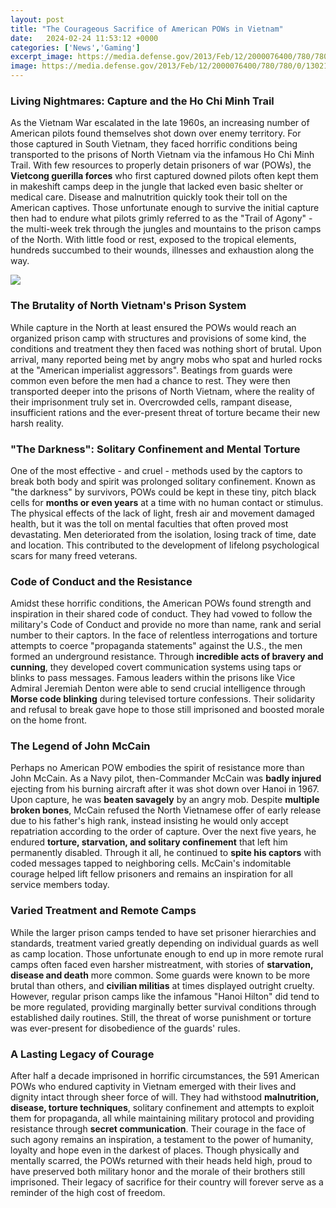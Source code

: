 ```yaml
---
layout: post
title: "The Courageous Sacrifice of American POWs in Vietnam"
date:   2024-02-24 11:53:12 +0000
categories: ['News','Gaming']
excerpt_image: https://media.defense.gov/2013/Feb/12/2000076400/780/780/0/130212-F-SJ027-001.JPG
image: https://media.defense.gov/2013/Feb/12/2000076400/780/780/0/130212-F-SJ027-001.JPG
---
```


### Living Nightmares: Capture and the Ho Chi Minh Trail  
As the Vietnam War escalated in the late 1960s, an increasing number of American pilots found themselves shot down over enemy territory. For those captured in South Vietnam, they faced horrific conditions being transported to the prisons of North Vietnam via the infamous Ho Chi Minh Trail. With few resources to properly detain prisoners of war (POWs), the **Vietcong guerilla forces** who first captured downed pilots often kept them in makeshift camps deep in the jungle that lacked even basic shelter or medical care. Disease and malnutrition quickly took their toll on the American captives. Those unfortunate enough to survive the initial capture then had to endure what pilots grimly referred to as the "Trail of Agony" - the multi-week trek through the jungles and mountains to the prison camps of the North. With little food or rest, exposed to the tropical elements, hundreds succumbed to their wounds, illnesses and exhaustion along the way. 

![](https://media.defense.gov/2013/Feb/12/2000076400/780/780/0/130212-F-SJ027-001.JPG)
### The Brutality of North Vietnam's Prison System
While capture in the North at least ensured the POWs would reach an organized prison camp with structures and provisions of some kind, the conditions and treatment they then faced was nothing short of brutal. Upon arrival, many reported being met by angry mobs who spat and hurled rocks at the "American imperialist aggressors". Beatings from guards were common even before the men had a chance to rest. They were then transported deeper into the prisons of North Vietnam, where the reality of their imprisonment truly set in. Overcrowded cells, rampant disease, insufficient rations and the ever-present threat of torture became their new harsh reality. 
### "The Darkness": Solitary Confinement and Mental Torture
One of the most effective - and cruel - methods used by the captors to break both body and spirit was prolonged solitary confinement. Known as "the darkness" by survivors, POWs could be kept in these tiny, pitch black cells for **months or even years** at a time with no human contact or stimulus. The physical effects of the lack of light, fresh air and movement damaged health, but it was the toll on mental faculties that often proved most devastating. Men deteriorated from the isolation, losing track of time, date and location. This contributed to the development of lifelong psychological scars for many freed veterans. 
### Code of Conduct and the Resistance
Amidst these horrific conditions, the American POWs found strength and inspiration in their shared code of conduct. They had vowed to follow the military's Code of Conduct and provide no more than name, rank and serial number to their captors. In the face of relentless interrogations and torture attempts to coerce "propaganda statements" against the U.S., the men formed an underground resistance. Through **incredible acts of bravery and cunning**, they developed covert communication systems using taps or blinks to pass messages. Famous leaders within the prisons like Vice Admiral Jeremiah Denton were able to send crucial intelligence through **Morse code blinking** during televised torture confessions. Their solidarity and refusal to break gave hope to those still imprisoned and boosted morale on the home front.
### The Legend of John McCain
Perhaps no American POW embodies the spirit of resistance more than John McCain. As a Navy pilot, then-Commander McCain was **badly injured** ejecting from his burning aircraft after it was shot down over Hanoi in 1967. Upon capture, he was **beaten savagely** by an angry mob. Despite **multiple broken bones**, McCain refused the North Vietnamese offer of early release due to his father's high rank, instead insisting he would only accept repatriation according to the order of capture. Over the next five years, he endured **torture, starvation, and solitary confinement** that left him permanently disabled. Through it all, he continued to **spite his captors** with coded messages tapped to neighboring cells. McCain's indomitable courage helped lift fellow prisoners and remains an inspiration for all service members today. 
### Varied Treatment and Remote Camps  
While the larger prison camps tended to have set prisoner hierarchies and standards, treatment varied greatly depending on individual guards as well as camp location. Those unfortunate enough to end up in more remote rural camps often faced even harsher mistreatment, with stories of **starvation, disease and death** more common. Some guards were known to be more brutal than others, and **civilian militias** at times displayed outright cruelty. However, regular prison camps like the infamous "Hanoi Hilton" did tend to be more regulated, providing marginally better survival conditions through established daily routines. Still, the threat of worse punishment or torture was ever-present for disobedience of the guards' rules.
### A Lasting Legacy of Courage
After half a decade imprisoned in horrific circumstances, the 591 American POWs who endured captivity in Vietnam emerged with their lives and dignity intact through sheer force of will. They had withstood **malnutrition, disease, torture techniques**, solitary confinement and attempts to exploit them for propaganda, all while maintaining military protocol and providing resistance through **secret communication**. Their courage in the face of such agony remains an inspiration, a testament to the power of humanity, loyalty and hope even in the darkest of places. Though physically and mentally scarred, the POWs returned with their heads held high, proud to have preserved both military honor and the morale of their brothers still imprisoned. Their legacy of sacrifice for their country will forever serve as a reminder of the high cost of freedom.
### 